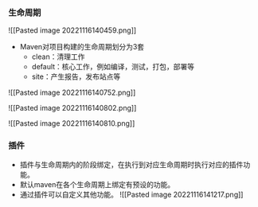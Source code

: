 ### 生命周期
![[Pasted image 20221116140459.png]]

- Maven对项目构建的生命周期划分为3套
	- clean：清理工作
	- default：核心工作，例如编译，测试，打包，部署等
	- site：产生报告，发布站点等

![[Pasted image 20221116140752.png]]

![[Pasted image 20221116140802.png]]

![[Pasted image 20221116140810.png]]
### 插件
- 插件与生命周期内的阶段绑定，在执行到对应生命周期时执行对应的插件功能。
- 默认maven在各个生命周期上绑定有预设的功能。
- 通过插件可以自定义其他功能。
![[Pasted image 20221116141217.png]]